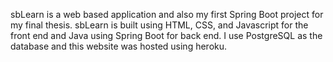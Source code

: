 sbLearn is a web based application and also my first Spring Boot project for my final thesis. sbLearn is built using HTML, CSS, and Javascript for the front end and Java using Spring Boot for back end. I use PostgreSQL as the database and this website was hosted using heroku.
